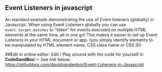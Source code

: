 Event Listeners in javascript
-----------------------------
An standard example demonstrating the use of Event listeners (globally) in Javascript. When using Event Listeners globally you can use ```event.target.matches``` to "listen" for events executed on multiple HTML elements at the same time, all in one go! This makes it easier to set up Event Listeners in your HTML document or app. (you simply identify elements to be manipulated by HTML element name, CSS class name or CSS ID) <br>

##Edit in online editor:
Edit / Play around with the code for yourself in **CodeSandBox**! > See link below:
https://githubbox.com/davidvandenbor/Event-Listeners-in-Javascript

